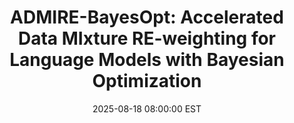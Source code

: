 ---
title:          "ADMIRE-BayesOpt: Accelerated Data MIxture RE-weighting for Language Models with Bayesian Optimization"
date:           2025-08-18 08:00:00 EST
selected:       true
pub:            "Arxiv"
pub_date:       "2025"
# abstract: >-
#   Cover image is a photo by Thomas Renaud on Unsplash. The abstract of the publication is meant to be a TLDR (very brief summary with 1~2 sentences) of your paper.
cover:          /assets/images/covers/fig_1.svg
authors:
- <b>Xu Ouyang</b><sup>*</sup>
- Shengzhuang Chen<sup>*</sup>
- Michael Arthur Leopold Pearce
- Thomas Hartvigsen
- Jonathan Richard Schwarz
links:
  Homepage: https://xo28.github.io/ADMIRE-BayesOpt-homepage/
---